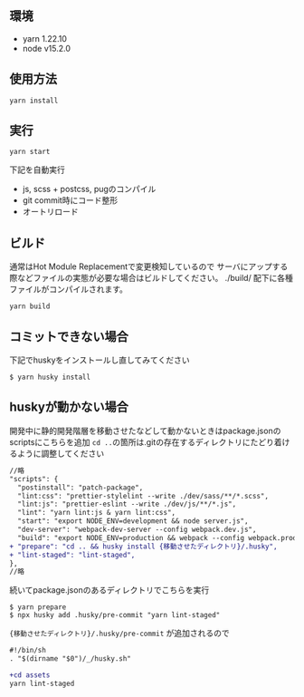 ## 環境

- yarn 1.22.10
- node v15.2.0

## 使用方法

```
yarn install
```

## 実行

```
yarn start
```
下記を自動実行

* js, scss + postcss, pugのコンパイル
* git commit時にコード整形
* オートリロード

## ビルド

通常はHot Module Replacementで変更検知しているので
サーバにアップする際などファイルの実態が必要な場合はビルドしてください。
./build/ 配下に各種ファイルがコンパイルされます。
```
yarn build
```

## コミットできない場合

下記でhuskyをインストールし直してみてください

```
$ yarn husky install
```

## huskyが動かない場合

開発中に静的開発階層を移動させたなどして動かないときはpackage.jsonのscriptsにこちらを追加
```cd ..```の箇所は.gitの存在するディレクトリにたどり着けるように調整してください

```diff
//略
"scripts": {
  "postinstall": "patch-package",
  "lint:css": "prettier-stylelint --write ./dev/sass/**/*.scss",
  "lint:js": "prettier-eslint --write ./dev/js/**/*.js",
  "lint": "yarn lint:js & yarn lint:css",
  "start": "export NODE_ENV=development && node server.js",
  "dev-server": "webpack-dev-server --config webpack.dev.js",
  "build": "export NODE_ENV=production && webpack --config webpack.production.js",
+ "prepare": "cd .. && husky install {移動させたディレクトリ}/.husky",
+ "lint-staged": "lint-staged",
},
//略
```

続いてpackage.jsonのあるディレクトリでこちらを実行

```
$ yarn prepare
$ npx husky add .husky/pre-commit "yarn lint-staged"
```

```{移動させたディレクトリ}/.husky/pre-commit``` が追加されるので

```diff
#!/bin/sh
. "$(dirname "$0")/_/husky.sh"

+cd assets
yarn lint-staged
```
